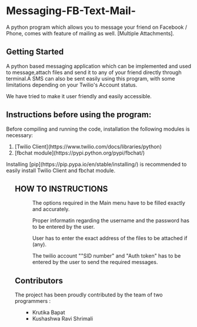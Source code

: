 # Messaging-FB-Text-Mail-

A python program which allows you to message your friend on Facebook / Phone, comes with feature of mailing as well. [Multiple Attachments].

<html>
<body>
<h2> Getting Started </h2>

<p> A python based messaging application which can be implemented and used to message,attach files and send it to any of your friend directly through terminal.A SMS can also be sent easily using this program, with some limitations depending on your Twilio's Account status. 

We have tried to make it user friendly and easily accessible. </p>

<h2> Instructions before using the program: </h2>
<p>
Before compiling and running the code, installation the following modules is necessary: </p>
<p>
<ol>
<li> [Twilio Client](https://www.twilio.com/docs/libraries/python) </li>
<li> [fbchat module](https://pypi.python.org/pypi/fbchat/) </li>
</ol>
</p>

<p> Installing [pip](https://pip.pypa.io/en/stable/installing/) is recommended to easily install Twilio Client and fbchat module. </p>
<ol> 

<h2> HOW TO INSTRUCTIONS </h2>
<p>
<ol>
<ul> The options required in the Main menu have to be filled exactly and accurately. </ul>
<ul> Proper informatin regarding the username and the password has to be entered by the user. </ul>
<ul> User has to enter the exact address of the files to be attached if (any). </ul>
<ul> The twilio account ""SID number" and "Auth token" has to be entered by the user to send the required messages. </ul>
</ol>
</>

<h2> Contributors </h2>

<p> The project has been proudly contributed by the team of two programmers :  </p>
<p>
<ol>
<ul>
<li> Krutika Bapat </li>
<li> Kushashwa Ravi Shrimali </li>
</ul>
</ol>
</p>
</body>
</html>















